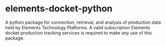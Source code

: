 # elements-docket-python
A python package for connection, retrieval, and analysis of production data held by Elements Technology Platforms.  A valid subscription Elements docket production tracking services is required to make any use of this package.


